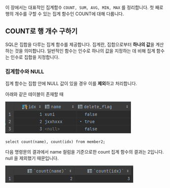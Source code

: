 
이 장에서는 대표적인 집계함수 `COUNT, SUM, AVG, MIN, MAX`  를 정리합니다.  첫 째로 행의 개수를 구할 수 있는 집계 함수인 COUNT에 대해 다룹니다.

## COUNT로 행 개수 구하기

SQL은 집합을 다루는 집계 함수를 제공합니다. 집계란, 집합으로부터 **하나의 값**을 계산하는 것을 의미합니다. 일반적인 함수는 인수로 하나의 값을 지정하는 데 비해 집계 함수는 인수로 집합을 지정합니다. 

### 집계함수와 NULL

집계 함수는 집합 안에 NULL 값이 있을 경우 이를 **제외**하고 처리합니다.

아래와 같은 테이블이 존재할 때

![[Pasted image 20230810151048.png]](https://github.com/JxxHxxx/TIL/blob/master/SQL%20%EC%B2%AB%EA%B1%B8%EC%9D%8C/5%EC%9E%A5%20%EC%A7%91%EA%B3%84%EC%99%80%20%EC%84%9C%EB%B8%8C%EC%BF%BC%EB%A6%AC/Pasted%20image%2020230810151048.png)


`select count(name), count(idx) from member2;`

다음 명령문의 결과에서 name 컬럼을 기준으로한 count 집계 함수의 결과는 2입니다. null 을 제외했기 때문입니다.

![[Pasted image 20230810151102.png]](https://github.com/JxxHxxx/TIL/blob/master/SQL%20%EC%B2%AB%EA%B1%B8%EC%9D%8C/5%EC%9E%A5%20%EC%A7%91%EA%B3%84%EC%99%80%20%EC%84%9C%EB%B8%8C%EC%BF%BC%EB%A6%AC/Pasted%20image%2020230810151102.png)

